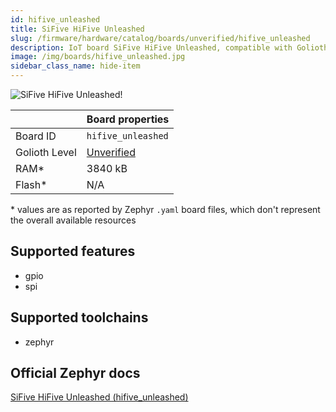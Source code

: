 ```yaml
---
id: hifive_unleashed
title: SiFive HiFive Unleashed
slug: /firmware/hardware/catalog/boards/unverified/hifive_unleashed
description: IoT board SiFive HiFive Unleashed, compatible with Golioth at unverified level.
image: /img/boards/hifive_unleashed.jpg
sidebar_class_name: hide-item
---
```


[//]: # (This is an auto-generated file, do not edit! Changes to it will be lost upon re-generation)

![SiFive HiFive Unleashed!](/img/boards/hifive_unleashed.jpg "SiFive HiFive Unleashed")

|                | Board properties     |
| -------------  | -------------------- |
| Board ID       | `hifive_unleashed` |
| Golioth Level  | [Unverified](/firmware/hardware#unverified-boards) |
| RAM*           | 3840 kB |
| Flash*         | N/A |

\* values are as reported by Zephyr `.yaml` board files, which don't represent the overall available resources



## Supported features

* gpio
* spi

## Supported toolchains

* zephyr

## Official Zephyr docs

[SiFive HiFive Unleashed (hifive_unleashed)](https://docs.zephyrproject.org/latest/boards/sifive/hifive_unleashed/doc/index.html)
